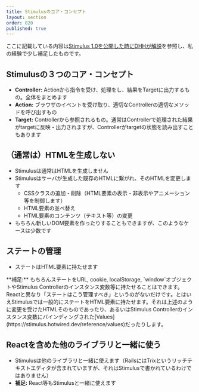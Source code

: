 ```yaml
---
title: Stimulusのコア・コンセプト
layout: section
order: 020
published: true
---
```


ここに記載している内容は[Stimulus 1.0を公開した時にDHHが解説](https://signalvnoise.com/svn3/stimulus-1-0-a-modest-javascript-framework-for-the-html-you-already-have/)を参照し、私の経験で少し補足したものです。

## Stimulusの３つのコア・コンセプト

* **Controller:** Actionから指令を受け、処理をし、結果をTargetに出力するもの。全体をまとめます
* **Action:** ブラウザのイベントを受け取り、適切なControllerの適切なメソッドを呼び出すもの
* **Target:** Controllerから参照されるもの。通常はControllerで処理された結果がtargetに反映・出力されますが、Controllerがtargetの状態を読み出すこともあります

## （通常は）HTMLを生成しない

* Stimulusは通常はHTMLを生成しません
* Stimulusはサーバが生成した既存のHTMLに繋がれ、そのHTMLを変更します
    * CSSクラスの追加・削除（HTML要素の表示・非表示やアニメーション等を制御します）
    * HTML要素の並べ替え
    * HTML要素のコンテンツ（テキスト等）の変更
* もちろん新しいDOM要素を作ったりすることもできますが、このようなケースは少数です

## ステートの管理

* ステートはHTML要素に持たせます

<span class="italic">
**補足:** もちろんステートをURL, cookie, localStorage, `window`オブジェクトやStimulus Controllerのインスタンス変数等に持たせることはできます。Reactと異なり「ステートはこう管理すべき」というのがないだけです。とはいえStimulusでは一般的にステートをHTML要素に持たせます。それは上述のように変更を受けたHTMLそのものであったり、あるいはStimulus Controllerのインスタンス変数にバインディングされた[Values](https://stimulus.hotwired.dev/reference/values)だったりします。
</span>

## Reactを含めた他のライブラリと一緒に使う

* Stimulusは他のライブラリと一緒に使えます（RailsにはTrixというリッチテキストエディタが含まれていますが、それはStimulusで書かれているわけではありません）
* <span class="italic">**補足:** React等もStimulusと一緒に使えます</span>

